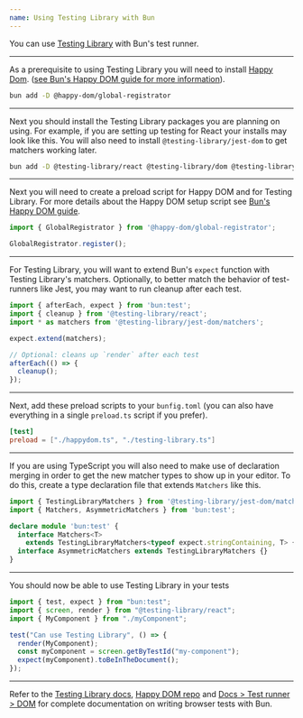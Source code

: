 ```yaml
---
name: Using Testing Library with Bun
---
```


You can use [Testing Library](https://testing-library.com/) with Bun's test runner.

---

As a prerequisite to using Testing Library you will need to install [Happy Dom](https://github.com/capricorn86/happy-dom). ([see Bun's Happy DOM guide for more information](https://bun.com/guides/test/happy-dom)).

```sh
bun add -D @happy-dom/global-registrator
```

---

Next you should install the Testing Library packages you are planning on using. For example, if you are setting up testing for React your installs may look like this. You will also need to install `@testing-library/jest-dom` to get matchers working later.

```sh
bun add -D @testing-library/react @testing-library/dom @testing-library/jest-dom
```

---

Next you will need to create a preload script for Happy DOM and for Testing Library. For more details about the Happy DOM setup script see [Bun's Happy DOM guide](https://bun.com/guides/test/happy-dom).

```ts#happydom.ts
import { GlobalRegistrator } from '@happy-dom/global-registrator';

GlobalRegistrator.register();
```

---

For Testing Library, you will want to extend Bun's `expect` function with Testing Library's matchers. Optionally, to better match the behavior of test-runners like Jest, you may want to run cleanup after each test.

```ts#testing-library.ts
import { afterEach, expect } from 'bun:test';
import { cleanup } from '@testing-library/react';
import * as matchers from '@testing-library/jest-dom/matchers';

expect.extend(matchers);

// Optional: cleans up `render` after each test
afterEach(() => {
  cleanup();
});
```

---

Next, add these preload scripts to your `bunfig.toml` (you can also have everything in a single `preload.ts` script if you prefer).

```toml#bunfig.toml
[test]
preload = ["./happydom.ts", "./testing-library.ts"]
```

---

If you are using TypeScript you will also need to make use of declaration merging in order to get the new matcher types to show up in your editor. To do this, create a type declaration file that extends `Matchers` like this.

```ts#matchers.d.ts
import { TestingLibraryMatchers } from '@testing-library/jest-dom/matchers';
import { Matchers, AsymmetricMatchers } from 'bun:test';

declare module 'bun:test' {
  interface Matchers<T>
    extends TestingLibraryMatchers<typeof expect.stringContaining, T> {}
  interface AsymmetricMatchers extends TestingLibraryMatchers {}
}
```

---

You should now be able to use Testing Library in your tests

```ts
import { test, expect } from "bun:test";
import { screen, render } from "@testing-library/react";
import { MyComponent } from "./myComponent";

test("Can use Testing Library", () => {
  render(MyComponent);
  const myComponent = screen.getByTestId("my-component");
  expect(myComponent).toBeInTheDocument();
});
```

---

Refer to the [Testing Library docs](https://testing-library.com/), [Happy DOM repo](https://github.com/capricorn86/happy-dom) and [Docs > Test runner > DOM](https://bun.com/docs/test/dom) for complete documentation on writing browser tests with Bun.
